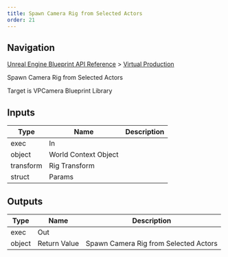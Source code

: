 ```yaml
---
title: Spawn Camera Rig from Selected Actors
order: 21
---
```

## Navigation

[Unreal Engine Blueprint API Reference](https://dev.epicgames.com/documentation/en-us/unreal-engine/BlueprintAPI) > [Virtual Production](https://dev.epicgames.com/documentation/en-us/unreal-engine/BlueprintAPI/VirtualProduction)

Spawn Camera Rig from Selected Actors

Target is VPCamera Blueprint Library

## Inputs

| Type | Name | Description |
| --- | --- | --- |
| exec | In |  |
| object | World Context Object |  |
| transform | Rig Transform |  |
| struct | Params |  |

## Outputs

| Type | Name | Description |
| --- | --- | --- |
| exec | Out |  |
| object | Return Value | Spawn Camera Rig from Selected Actors |
